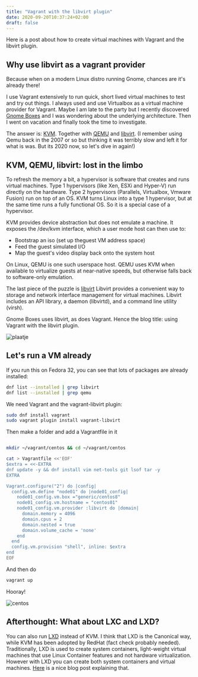 ```yaml
---
title: "Vagrant with the libvirt plugin"
date: 2020-09-20T10:37:24+02:00
draft: false
---
```


Here is a post about how to create virtual machines with Vagrant and the libvirt plugin.

## Why use libvirt as a vagrant provider
Because when on a modern Linux distro running Gnome, chances are it's already there!

I use Vagrant extensively to run quick, short lived virtual machines to test and try out things. I always used and use Virtualbox as a virtual machine provider for Vagrant.
Maybe I am late to the party but I recently discovered [Gnome Boxes](https://help.gnome.org/users/gnome-boxes/stable/supported-protocols.html.en) and I was wondering about the underlying architecture. Then I went on vacation and finally took the time to investigate.

The answer is: [KVM](https://en.wikipedia.org/wiki/Kernel-based_Virtual_Machine). Together with [QEMU](https://wiki.qemu.org/Main_Page) and [libvirt](https://libvirt.org/).
(I remember using Qemu back in the 2007 or so but thinking it was terribly slow and left it for what is was. But its 2020 now, so let's dive in again!)

## KVM, QEMU, libvirt: lost in the limbo

To refresh the memory a bit, a hypervisor is software that creates and runs virtual machines. Type 1 hypervisors (like Xen, ESXi and Hyper-V) run directly on the hardware. Type 2 hypervisors (Parallels, Virtualbox, Vmware Fusion) run on top of an OS.  KVM turns Linux into a type 1 hypervisor, but at the same time runs a fully functional OS. So it is a special case of a hypervisor.

KVM provides device abstraction but does not emulate a machine. It exposes the /dev/kvm interface, which a user mode host can then use to:
 * Bootstrap an iso (set up theguest VM address space)
 * Feed the guest simulated I/O
 * Map the guest's video display back onto the system host

On Linux, QEMU is one such userspace host. QEMU uses KVM when available to virtualize guests at near-native speeds, but otherwise falls back to software-only emulation.

The last piece of the puzzle is [libvirt](https://wiki.libvirt.org/page/FAQ#What_is_libvirt.3F)
Libvirt provides a convenient way to storage and network interface management for virtual machines. Libvirt includes an API library, a daemon (libvirtd), and a command line utility (virsh).

Gnome Boxes uses libvirt, as does Vagrant. Hence the blog title: using Vagrant with the libvirt plugin.

![plaatje](/kvm.jpg)


## Let's run a VM already

If you run this on Fedora 32, you can see that lots of packages are already installed:

```sh
dnf list --installed | grep libvirt
dnf list --installed | grep qemu
```

We need Vagrant and the vagrant-libvirt plugin:

```sh
sudo dnf install vagrant
sudo vagrant plugin install vagrant-libvirt
```

Then make a folder and add a Vagrantfile in it

```sh

mkdir ~/vagrant/centos && cd ~/vagrant/centos

cat > Vagrantfile <<'EOF'
$extra = <<-EXTRA
dnf update -y && dnf install vim net-tools git lsof tar -y
EXTRA

Vagrant.configure("2") do |config|
  config.vm.define "node01" do |node01_config|
    node01_config.vm.box ="generic/centos8"
    node01_config.vm.hostname = "centos01"
    node01_config.vm.provider :libvirt do |domain|
      domain.memory = 4096
      domain.cpus = 2
      domain.nested = true
      domain.volume_cache = 'none'
    end
  end
  config.vm.provision "shell", inline: $extra
end
EOF
```

And then do

```sh
vagrant up
```

Hooray!

![centos](/vagrant-centos.png)

## Afterthought: What about LXC and LXD?

You can also run [LXD](https://linuxcontainers.org/lxd/) instead of KVM. I think that LXD is the Canonical way, while KVM has been adopted by RedHat (fact check probably needed).
Traditionally, LXD is used to create system containers, light-weight virtual machines that use Linux Container features and not hardware virtualization.
However with LXD you can create both system containers and virtual machines. [Here](https://www.cyberciti.biz/faq/how-to-install-setup-lxd-on-fedora-linux/) is a nice blog post explaining that. 
